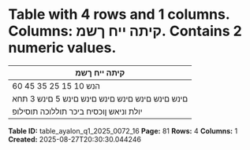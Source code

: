 # Table with 4 rows and 1 columns. Columns: קיתה ייח ךשמ. Contains 2 numeric values.

| קיתה ייח ךשמ |
|---|
| 60 45 35 25 15 10 הנש |
| םינש םינש םינש םינש םינש םינש םינש 5 םינש 3 תחא |
| יולת וניאש ןוכסיח ביכר תוללוכה תוסילופ |

**Table ID:** table_ayalon_q1_2025_0072_16
**Page:** 81
**Rows:** 4
**Columns:** 1
**Created:** 2025-08-27T20:30:30.044246

